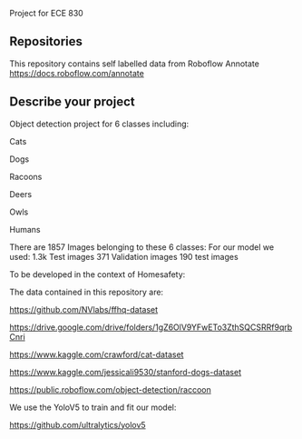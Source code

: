 Project for ECE 830

## Repositories

This repository contains self labelled data from Roboflow Annotate 
https://docs.roboflow.com/annotate


## Describe your project

Object detection project for 6 classes including:

Cats

Dogs

Racoons

Deers

Owls

Humans

There are 1857 Images belonging to these 6 classes: 
For our model we used: 
1.3k Test images 
371 Validation images
190 test images 


To be developed in the context of Homesafety: 

The data contained in this repository are:

https://github.com/NVlabs/ffhq-dataset

https://drive.google.com/drive/folders/1gZ6OlV9YFwETo3ZthSQCSRRf9qrbCnri

https://www.kaggle.com/crawford/cat-dataset

https://www.kaggle.com/jessicali9530/stanford-dogs-dataset

https://public.roboflow.com/object-detection/raccoon


We use the YoloV5 to train and fit our model: 

https://github.com/ultralytics/yolov5


